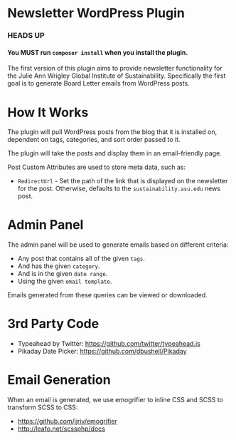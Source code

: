 Newsletter WordPress Plugin
===========================

### HEADS UP
#### You MUST run `composer install` when you install the plugin.

The first version of this plugin aims to provide newsletter functionality
for the Julie Ann Wrigley Global Institute of Sustainability. Specifically
the first goal is to generate Board Letter emails from WordPress posts.

# How It Works

The plugin will pull WordPress posts from the blog that it is installed on,
dependent on tags, categories, and sort order passed to it.

The plugin will take the posts and display them in an email-friendly page.

Post Custom Attributes are used to store meta data, such as:

* `RedirectUrl` - Set the path of the link that is displayed on the newsletter for the post. Otherwise, defaults to the `sustainability.asu.edu` news post.

# Admin Panel

The admin panel will be used to generate emails based on different criteria:

* Any post that contains all of the given `tags`.
* And has the given `category`.
* And is in the given `date range`.
* Using the given `email template`.

Emails generated from these queries can be viewed or downloaded.

# 3rd Party Code

* Typeahead by Twitter: https://github.com/twitter/typeahead.js
* Pikaday Date Picker: https://github.com/dbushell/Pikaday

# Email Generation

When an email is generated, we use emogrifier to inline CSS and SCSS to transform SCSS to CSS:

* https://github.com/jjriv/emogrifier
* http://leafo.net/scssphp/docs
